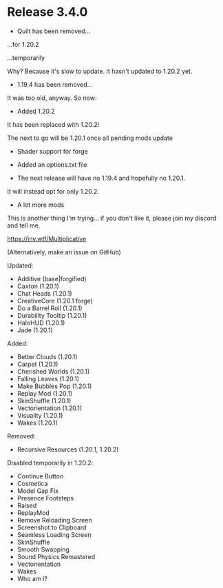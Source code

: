# Release 3.4.0

- Quilt has been removed...

...for 1.20.2

...temporarily

Why? Because it's slow to update. It hasn't updated to 1.20.2 yet.

- 1.19.4 has been removed...

It was too old, anyway. So now:

- Added 1.20.2

It has been replaced with 1.20.2!

The next to go will be 1.20.1 once all pending mods update

- Shader support for forge

- Added an options.txt file

- The next release will have no 1.19.4 and hopefully no 1.20.1.

It will instead opt for only 1.20.2.

- A lot more mods

This is another thing I'm trying... if you don't like it, please join my discord and tell me.

https://inv.wtf/Multiplicative

(Alternatively, make an issue on GitHub)

Updated:
- Additive (base|forgified)
- Caxton (1.20.1)
- Chat Heads (1.20.1)
- CreativeCore (1.20.1 forge)
- Do a Barrel Roll (1.20.1)
- Durability Tooltip (1.20.1)
- HaloHUD (1.20.1)
- Jade (1.20.1)

Added:
- Better Clouds (1.20.1)
- Carpet (1.20.1)
- Cherished Worlds (1.20.1)
- Falling Leaves (1.20.1)
- Make Bubbles Pop (1.20.1)
- Replay Mod (1.20.1)
- SkinShuffle (1.20.1)
- Vectorientation (1.20.1)
- Visuality (1.20.1)
- Wakes (1.20.1)

Removed:
- Recursive Resources (1.20.1, 1.20.2)

Disabled temporarily in 1.20.2:
- Continue Button
- Cosmetica
- Model Gap Fix
- Presence Footsteps
- Raised
- ReplayMod
- Remove Reloading Screen
- Screenshot to Clipboard
- Seamless Loading Screen
- SkinShuffle
- Smooth Swapping
- Sound Physics Remastered
- Vectorientation
- Wakes
- Who am I?
